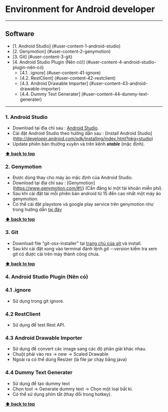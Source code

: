 # Environment for Android developer
***

## Software

- [1. Android Studio] (#user-content-1-android-studio)
- [2. Genymotion] (#user-content-2-genymotion)
- [3. Git] (#user-content-3-git)
- [4. Android Studio Plugin (Nên có)] (#user-content-4-android-studio-plugin-nên-có)
	- [4.1. .ignore] (#user-content-41-ignore)
	- [4.2. RestClient] (#user-content-42-restclient)
	- [4.3. Android Drawable Importer] (#user-content-43-android-drawable-importer)
	- [4.4. Dummy Text Generater] (#user-content-44-dummy-text-generater)
 
***
### 1. Android Studio
- Download tại địa chỉ sau : [Android Studio](https://developer.android.com/sdk/index.html).
- Cài đặt Android Studio theo hướng dẫn sau : [Install Android Studio] (http://developer.android.com/sdk/installing/index.html?pkg=studio)
- Update phiên bản thường xuyên và trên kênh ***stable*** (mặc định).

**[⬆ back to top](#software)**

### 2. Genymotion
- Được dùng thay cho máy ảo mặc định của Android Studio.
- Download tại địa chỉ sau : [Genymotion] (https://www.genymotion.com/#!/) (Cần đăng kí một tài khoản miễn phí).
- Sau khi cài đặt tải mỗi phiên bản android từ 15 đến cao nhất một máy ảo genymotion.
- Có thể cài đặt playstore và google play service trên genymotion như trong hướng dẫn [tại đây](http://stackoverflow.com/questions/20121883/how-to-install-google-play-services-in-a-genymotion-vm-with-no-drag-and-drop-su)

**[⬆ back to top](#software)**

### 3. Git
- Download file "git-osx-installer" tại [trang chủ của git](http://git-scm.com/book/en/v2/Getting-Started-Installing-Git) và install.
- Sau khi cài đặt xong vào terminal đánh lệnh *git --version*  kiểm tra xem git có được cài trên máy thành công chưa.

**[⬆ back to top](#software)**

### 4. Android Studio Plugin (Nên có)
### 4.1 .ignore
- Sử dụng trong git ignore.

### 4.2 RestClient
- Sử dụng để test Rest API.

### 4.3 Android Drawable Importer
- Sử dụng để convert các image sang các độ phân giải khác nhau.
- Chuột phải vào res -> new -> Scaled Drawable
- Ngoài ra có thể dùng Resizer (là file jar chạy bằng java)

### 4.4 Dummy Text Generater
- Sử dụng để tạo dummy text
- Chọn tool -> Generate dummy text -> Chọn một loại bất kì.
- Có thể sử dụng phím tắt (thay đổi trong hotkey).

**[⬆ back to top](#software)**
